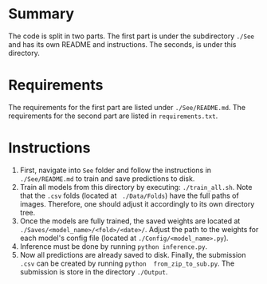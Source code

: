 # Summary
The code is split in two parts. The first part is under the subdirectory `./See` and has its own README and 
instructions. The seconds, is under this directory.

# Requirements
The requirements for the first part are listed under `./See/README.md`. The requirements for the second part are 
listed in `requirements.txt`.
 
# Instructions
1. First, navigate into `See` folder and follow the instructions in `./See/README.md` to train and save predictions 
to disk.
2. Train all models from this directory by executing: `./train_all.sh`. Note that the `.csv` folds (located at `
./Data/Folds`) have the full paths of images. Therefore, one should adjust it accordingly to its own directory tree.
3. Once the models are fully trained, the saved weights are located at `./Saves/<model_name>/<fold>/<date>/`. Adjust 
the path to the weights for each model's config file (located at `./Config/<model_name>.py`).
4. Inference must be done by running `python inference.py`.
5. Now all predictions are already saved to disk. Finally, the submission `.csv` can be created by running `python 
from_zip_to_sub.py`. The submission is store in the directory `./Output`.


